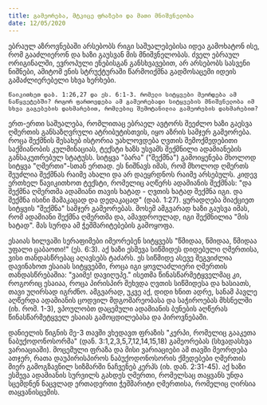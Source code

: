 ```yaml
---
title: გამეორება, მტკიცე ფრაზები და მათი მნიშვნელობა
date: 12/05/2020
---
```


ებრაულ აზროვნებაში არსებობს რიგი საშუალებებისა იდეა გამოხატონ ისე, რომ გააძლიერონ და ხაზი გაუსვან მის მნიშვნელობას. ძველ ებრაულ ორიგინალში, ევროპული ენებისგან განსხვავებით, არ არსებობს სასვენი ნიშნები, ამიტომ ენის სტრუქტურაში წარმოიქმნა გადმოსაცემი იდეის გამაძლიერებელი სხვა ხერხები.

`წაიკითხეთ დაბ. 1:26,27 და ეს. 6:1-3. რომელი სიტყვები მეორდება ამ ნაწყვეტებში? როგორ ფართოვდება ამ გამეორებადი სიტყვების მნიშვნელობა იმ სხვა გაგებების დახმარებით, რომლებიც შემოტანილია გამეორების დახმარებით?`

ერთ-ერთი საშუალება, რომლითაც ებრაელ ავტორს შეეძლო ხაზი გაესვა ღმერთის განსაზღვრული ატრიბუტისთვის, იყო აზრის სამჯერ გამეორება. როცა შექმნის შესახებ ისტორია უახლოვდება ღვთის შემოქმედებითი საქმიანობის კულმინაციას, ტექსტი ხაზს უსვამს შექმნილი ადამიანების განსაკუთრებულ სტატუსს. სიტყვა "ბარა" ("შექმნა") გამოიყენება მხოლოდ სიტყვა "ღმერთი"-სთან ერთად. ეს ნიშნავს იმას, რომ მხოლოდ ღმერთს შეუძლია შექმნას რაიმე ახალი და არ დაეყრდნოს რაიმე არსებულს. კიდევ ერთხელ წავიკითხოთ ტექსტი, რომელიც აღწერს ადამიანის შექმნას: "და შექმნა ღმერთმა ადამიანი თავის ხატად - ღვთის ხატად შექმნა იგი. და შექმნა  ისინი მამაკაცად და დედაკაცად" (დაბ. 1:27). ყურადღება მიაქციეთ სიტყვის "შექმნა" სამჯერ გამეორებას. მოსემ ამგვარად ხაზი გაუსვა იმას, რომ ადამიანი შექმნა ღმერთმა და, ამავდროულად, იგი შექმნილია "მის ხატად". მას სურდა ამ ჭეშმარიტებების გამოყოფა.

ესაიას ხილვაში სერაფიმები იმეორებენ სიტყვებს "წმიდაა, წმიდაა, წმიდაა უფალი ცაბაოთი!" (ეს. 6:3). აქ ხაზი ესმევა სიწმიდეს დიდებული ღმერთისა, ვისი თანდასწრებაც აღავსებს ტაძარს. ეს სიწმიდე ასევე შეგვიძლია დავინახოთ ესაიას სიტყვებში, როცა იგი ყოვლაძლიერი ღმერთის თანდასწრებაშია: "ვაიმე! დავიღუპე." ისეთმა წინასწარმეტყველმაც კი, როგორიც ესაიაა, როცა პირისპირ შეხვდა ღვთის სიწმიდესა და ხასიათს, თავი უღირსად იგრძნო. ამგვარად, უკვე აქ, დიდი ხნით ადრე, სანამ პავლე აღწერდა ადამიანის ცოდვილ მდგომარეობასა და საჭიროებას მხსნელში (იხ. რომ. 1-3), ვპოულობთ დაცემული ადამიანის ბუნების აღწერას წინასწარმეტყველ ესაიას გამოცდილებასა და პიროვნებაში.

დანიელის წიგნის მე-3 თავში ვხედავთ ფრაზის "კერპი, რომელიც გააკეთა ნაბუქოდონოსორმა" (დან. 3:1,2,3,5,7,12,14,15,18) გამეორებას (სხვადასხვა ვარიაციაში). მოცემული ფრაზა და მისი ვარიაციები ამ თავში მეორდება ათჯერ, რათა დაუპირისპიროს ნაბუქოდონოსორის ქმედებები ღმერთის მიერ გამოგზავნილ სიზმარში ნაჩვენებ კერპს (იხ. დან. 2:31-45). აქ ხაზი ესმევა ადამიანის სურვილს გახდეს ღმერთი, რომელსაც თაყვანს უნდა სცემდნენ ნაცვლად ერთადერთი ჭეშმარიტი ღმერთისა, რომელიც ღირსია თაყვანისცემის.